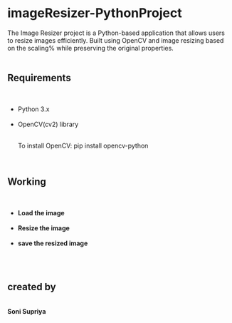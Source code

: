 # imageResizer-PythonProject
The Image Resizer project is a Python-based application that allows users to resize images efficiently. Built using OpenCV and image resizing based on the scaling% while preserving the original properties.<br><br>
<h2>Requirements</h2><br>
<ul>
<li>Python 3.x</li><br>
<li>OpenCV(cv2) library</li><br>
<p>To install OpenCV: pip install opencv-python</p>
</ul><br>
<h2>Working</h2><br>
<ul>
<li><b>Load the image</b></li><br>
<li><b>Resize the image</b></li><br>
<li><b>save the resized image</b></li><br>
</ul>
<br>
<h2>created by</h2><br>
<b>Soni Supriya</b>


